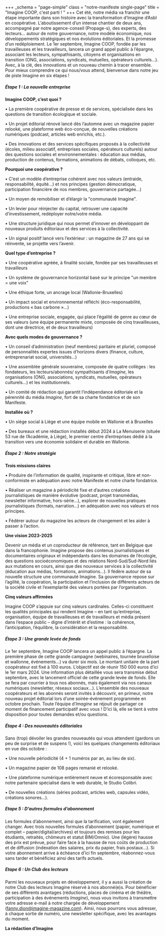 +++
_schema = "page-simple"
class = "notre-manifeste single-page"
title = "Imagine COOP, c'est parti ! "
+++
Cet été, notre média va franchir une étape importante dans son histoire avec la transformation d’Imagine d’Asbl en coopérative. L’aboutissement d’un intense chantier de deux ans, accompagné par notre agence-conseil (Propage-s), des experts, des lecteurs… autour de notre gouvernance, notre modèle économique, nos développements stratégiques et nos évolutions éditoriales. Et la promesse d’un redéploiement. Le 1er septembre, Imagine COOP, fondée par les travailleuses et les travailleurs, lancera un grand appel public à l’épargne, associant les lecteurs, sympathisants, citoyens et organisations en transition (ONG, associations, syndicats, mutuelles, opérateurs culturels…). Avec, à la clé, des innovations et un nouveau chemin à tracer ensemble. Pour mieux comprendre ce qui nous/vous attend, bienvenue dans notre jeu de piste Imagine en six étapes !

##### Étape 1 : La nouvelle entreprise

**Imagine COOP, c’est quoi ?**

• La première coopérative de presse et de services, spécialisée dans les questions de transition écologique et sociale.

• Un projet éditorial rénové lancé dès l’automne avec un magazine papier relooké, une plateforme web éco-conçue, de nouvelles créations numériques (podcast, articles web enrichis, etc.).

• Des innovations et des services spécifiques proposés à la collectivité (écoles, milieu associatif, entreprises sociales, opérateurs culturels) autour des questions sociales et environnementales : éducation aux médias, production de contenus, formations, animations de débats, colloques, etc.

**Pourquoi une coopérative ?**

• C’est un modèle d’entreprise cohérent avec nos valeurs (entraide, responsabilité, équité...) et nos principes (gestion démocratique, participation financière de nos membres, gouvernance partagée…)

• Un moyen de remobiliser et d’élargir la "communauté Imagine".

• Un levier pour réinjecter du capital, retrouver une capacité d’investissement, redéployer notre/votre média.

• Une structure juridique qui nous permet d’innover en développant de nouveaux produits éditoriaux et des services à la collectivité.

• Un signal positif lancé vers l’extérieur : un magazine de 27 ans qui se réinvente, se projette vers l’avenir.

**Quel type d’entreprise ?**

• Une coopérative agréée, à finalité sociale, fondée par ses travailleuses et travailleurs

• Un système de gouvernance horizontal basé sur le principe "un membre = une voix"

• Une éthique forte, un ancrage local (Wallonie-Bruxelles)

• Un impact social et environnemental réfléchi (éco-responsabilité, productions « bas carbone »…)

• Une entreprise sociale, engagée, qui place l’égalité de genre au cœur de ses valeurs (une équipe permanente mixte, composée de cinq travailleuses, dont une directrice, et de deux travailleurs)

**Avec quels modes de gouvernance ?**

• Un conseil d’administration (neuf membres) paritaire et pluriel, composé de personnalités expertes issues d’horizons divers (finance, culture, entreprenariat social, universités…)

• Une assemblée générale souveraine, composée de quatre collèges : les fondateurs, les lecteurs/abonnés/ sympathisants d’*Imagine*, les organisations (ONG, associations, syndicats, mutuelles, opérateurs culturels…) et les institutionnels.

• Un comité de rédaction qui garantit l’indépendance éditoriale et la pérennité du média *Imagine*, fort de sa charte fondatrice et de son Manifeste.

**Installée où ?**

• Un siège social à Liège et une équipe mobile en Wallonie et à Bruxelles

• Des bureaux et une rédaction installés début 2024 à La Menuiserie (située 53 rue de l’Académie, à Liège), le premier centre d’entreprises dédié à la transition vers une économie solidaire et durable en Wallonie.

##### Étape 2 : Notre stratégie

**Trois missions claires**

• Produire de l’information de qualité, inspirante et critique, libre et non-conformiste en adéquation avec notre Manifeste et notre charte fondatrice.

• Réaliser un magazine à périodicité fixe et d’autres créations journalistiques de manière évolutive (podcast, projet transmédias, newsletter informative, hors-série...), explorer de nouvelles pratiques journalistiques (formats, narration...) en adéquation avec nos valeurs et nos principes.

• Fédérer autour du magazine les acteurs de changement et les aider à passer à l’action.

**Une vision 2023-2025**

Devenir un média et un coproducteur de référence, tant en Belgique que dans la francophonie. Imagine propose des contenus journalistiques et documentaires originaux et indépendants dans les domaines de l’écologie, des questions socioéconomiques et des relations Nord-Sud/Sud-Nord liés aux mutations en cours, ainsi que des nouveaux services à la collectivité (éducation aux médias, formations, animations…). Il fédère autour de sa nouvelle structure une communauté Imagine. Sa gouvernance repose sur l’agilité, la coopération, la participation et l’inclusion de différents acteurs de la société civile et l’exemplarité des valeurs portées par l’organisation.

**Cinq valeurs affirmées**

Imagine COOP s’appuie sur cinq valeurs cardinales. Celles-ci constituent les qualités principales qui rendent Imagine – en tant qu’entreprise, organisation, équipe de travailleuses et de travailleurs et média présent dans l’espace public – digne d’intérêt et d’estime : la cohérence, l’anticipation, l’équilibre, la considération et la responsabilité.

##### Étape 3 : Une grande levée de fonds

Le 1er septembre, Imagine COOP lancera un appel public à l’épargne. La première phase de cette grande campagne (webinaires, tournée bruxelloise et wallonne, événements…) va durer six mois. Le montant unitaire de la part coopérateur est fixé à 100 euros. L’objectif est de réunir 150 000 euros d’ici le 1er mars 2024. Une information plus détaillée vous sera transmise début septembre, avec le lancement officiel de cette grande levée de fonds. Elle se fera par courrier à tous nos abonnés, mais également via nos canaux numériques (newsletter, réseaux sociaux…). L’ensemble des nouveaux coopérateurs et les abonnés seront invités à découvrir, en primeur, notre nouveau projet éditorial lors d’une soirée-événement programmée en octobre prochain. Toute l’équipe d’*Imagine* se réjouit de partager ce moment de financement participatif avec vous ! D’ici là, elle se tient à votre disposition pour toutes demandes et/ou questions.

##### Étape 4 : Des nouveautés éditoriales

Sans (trop) dévoiler les grandes nouveautés qui vous attendent (gardons un peu de surprise et de suspens !), voici les quelques changements éditoriaux en vue dès octobre :

• Une nouvelle périodicité (4 + 1 numéros par an, au lieu de six).

• Un magazine papier de 108 pages remanié et relooké.

• Une plateforme numérique entièrement neuve et écoresponsable avec notre partenaire spécialisé dans le web durable, le Studio Colibri.

• De nouvelles créations (séries podcast, articles web, capsules vidéo, créations sonores…).

##### Etape 5 : D’autres formules d’abonnement

Les formules d’abonnement, ainsi que la tarification, vont également changer. Avec trois nouvelles formules d’abonnement (papier, numérique et complet – papier/digital/archives) et toujours des remises pour les étudiants, retraités, chômeurs et statut BIM/Omnio). Une (légère) hausse des prix est prévue, pour faire face à la hausse de nos coûts de production et de diffusion (indexation des salaires, prix du papier, frais postaux…). Si votre abonnement arrive à échéance d’ici fin septembre, réabonnez-vous sans tarder et bénéficiez ainsi des tarifs actuels.

##### Etape 6 : Un Club des lecteurs

Parmi les nouveaux projets en développement, il y a aussi la création de notre Club des lecteurs Imagine réservé à nos abonné(e)s. Pour bénéficier de ses différents avantages (réductions, places de cinéma et de théâtre, participation à des événements *Imagine*), nous vous invitons à transmettre votre adresse e-mail à notre chargée de développement (fanny.dion@imagine-magazine.com). Ainsi, nous pourrons vous adresser, à chaque sortie de numéro, une newsletter spécifique, avec les avantages du moment.

**La rédaction d’Imagine**